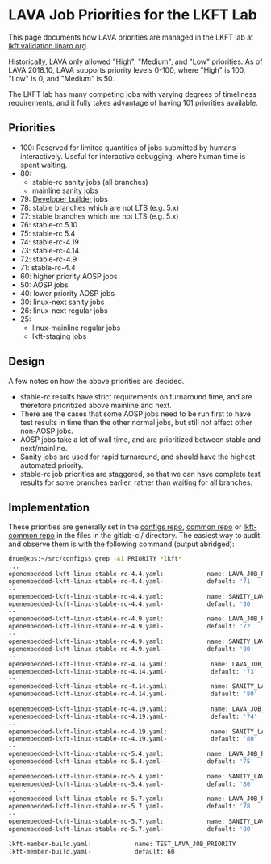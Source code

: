 # LAVA Job Priorities for the LKFT Lab

This page documents how LAVA priorities are managed in the LKFT lab at
[lkft.validation.linaro.org](https://lkft.validation.linaro.org/).

Historically, LAVA only allowed "High", "Medium", and "Low" priorities. As of
LAVA 2018.10, LAVA supports priority levels 0-100, where "High" is 100, "Low"
is 0, and "Medium" is 50.

The LKFT lab has many competing jobs with varying degrees of timeliness
requirements, and it fully takes advantage of having 101 priorities available.

## Priorities

- 100: Reserved for limited quantities of jobs submitted by humans
  interactively. Useful for interactive debugging, where human time is spent
  waiting.
- 80:
  - stable-rc sanity jobs (all branches)
  - mainline sanity jobs
- 79: [Developer builder](developer-builder.md) jobs
- 78: stable branches which are not LTS (e.g. 5.x)
- 77: stable branches which are not LTS (e.g. 5.x)
- 76: stable-rc 5.10
- 75: stable-rc 5.4
- 74: stable-rc-4.19
- 73: stable-rc-4.14
- 72: stable-rc-4.9
- 71: stable-rc-4.4
- 60: higher priority AOSP jobs
- 50: AOSP jobs
- 40: lower priority AOSP jobs
- 30: linux-next sanity jobs
- 26: linux-next regular jobs
- 25:
  - linux-mainline regular jobs
  - lkft-staging jobs

## Design

A few notes on how the above priorities are decided.

- stable-rc results have strict requirements on turnaround time, and are
  therefore prioritized above mainline and next.
- There are the cases that some AOSP jobs need to be run first to have
  test results in time than the other normal jobs, but still not affect
  other non-AOSP jobs.
- AOSP jobs take a lot of wall time, and are prioritized between stable and
  next/mainline.
- Sanity jobs are used for rapid turnaround, and should have the highest
  automated priority.
- stable-rc job priorities are staggered, so that we can have complete test
  results for some branches earlier, rather than waiting for all branches.


## Implementation

These priorities are generally set in the [configs
repo](https://git.linaro.org/ci/job/configs.git/tree/), [common
repo](https://gitlab.com./Linaro/lkft/pipelines/common.git) or [lkft-common
repo](https://gitlab.com./Linaro/lkft/pipelines/lkft-common.git) in the files
in the gitlab-ci/ directory. The easiest way to audit and observe them is with
the following command (output abridged):

```sh
drue@xps:~/src/configs$ grep -A1 PRIORITY *lkft*
...
openembedded-lkft-linux-stable-rc-4.4.yaml:            name: LAVA_JOB_PRIORITY
openembedded-lkft-linux-stable-rc-4.4.yaml-            default: '71'
--
openembedded-lkft-linux-stable-rc-4.4.yaml:            name: SANITY_LAVA_JOB_PRIORITY
openembedded-lkft-linux-stable-rc-4.4.yaml-            default: '80'
--
openembedded-lkft-linux-stable-rc-4.9.yaml:            name: LAVA_JOB_PRIORITY
openembedded-lkft-linux-stable-rc-4.9.yaml-            default: '72'
--
openembedded-lkft-linux-stable-rc-4.9.yaml:            name: SANITY_LAVA_JOB_PRIORITY
openembedded-lkft-linux-stable-rc-4.9.yaml-            default: '80'
--
openembedded-lkft-linux-stable-rc-4.14.yaml:            name: LAVA_JOB_PRIORITY
openembedded-lkft-linux-stable-rc-4.14.yaml-            default: '73'
--
openembedded-lkft-linux-stable-rc-4.14.yaml:            name: SANITY_LAVA_JOB_PRIORITY
openembedded-lkft-linux-stable-rc-4.14.yaml-            default: '80'
...
openembedded-lkft-linux-stable-rc-4.19.yaml:            name: LAVA_JOB_PRIORITY
openembedded-lkft-linux-stable-rc-4.19.yaml-            default: '74'
--
openembedded-lkft-linux-stable-rc-4.19.yaml:            name: SANITY_LAVA_JOB_PRIORITY
openembedded-lkft-linux-stable-rc-4.19.yaml-            default: '80'
--
openembedded-lkft-linux-stable-rc-5.4.yaml:            name: LAVA_JOB_PRIORITY
openembedded-lkft-linux-stable-rc-5.4.yaml-            default: '75'
--
openembedded-lkft-linux-stable-rc-5.4.yaml:            name: SANITY_LAVA_JOB_PRIORITY
openembedded-lkft-linux-stable-rc-5.4.yaml-            default: '80'
--
openembedded-lkft-linux-stable-rc-5.7.yaml:            name: LAVA_JOB_PRIORITY
openembedded-lkft-linux-stable-rc-5.7.yaml-            default: '78'
--
openembedded-lkft-linux-stable-rc-5.7.yaml:            name: SANITY_LAVA_JOB_PRIORITY
openembedded-lkft-linux-stable-rc-5.7.yaml-            default: '80'
--
lkft-member-build.yaml:            name: TEST_LAVA_JOB_PRIORITY
lkft-member-build.yaml-            default: 60
```
